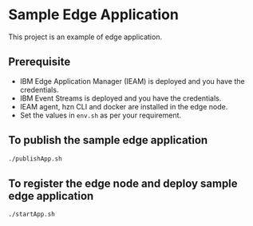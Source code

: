 # Sample Edge Application
This project is an example of edge application.

## Prerequisite
- IBM Edge Application Manager (IEAM) is deployed and you have the credentials.
- IBM Event Streams is deployed and you have the credentials.
- IEAM agent, hzn CLI and docker are installed in the edge node.
- Set the values in `env.sh` as per your requirement.

## To publish the sample edge application

```bash
./publishApp.sh
```

## To register the edge node and deploy sample edge application

```bash
./startApp.sh
```